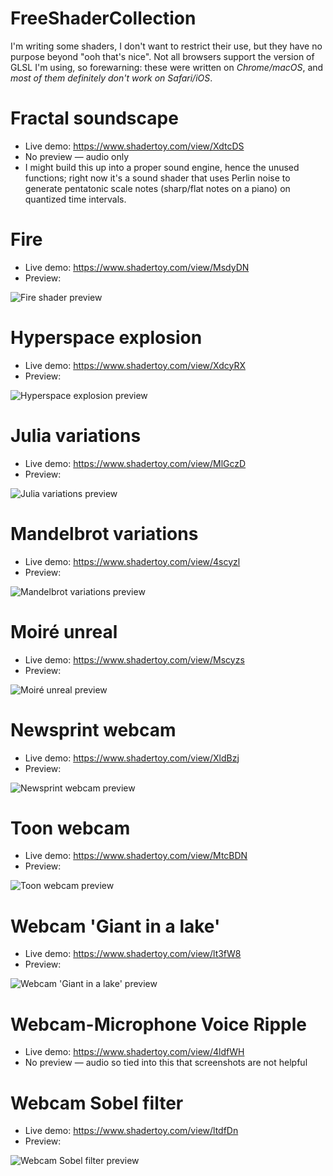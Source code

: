 # FreeShaderCollection
I'm writing some shaders, I don't want to restrict their use, but they have no purpose beyond "ooh that's nice". Not all browsers support the version of GLSL I'm using, so forewarning: these were written on *Chrome/macOS*, and *most of them definitely don't work on Safari/iOS*.

# Fractal soundscape
* Live demo: https://www.shadertoy.com/view/XdtcDS
* No preview — audio only	
* I might build this up into a proper sound engine, hence the unused functions; right now it's a sound shader that uses Perlin noise to generate pentatonic scale notes (sharp/flat notes on a piano) on quantized time intervals.

# Fire
* Live demo: https://www.shadertoy.com/view/MsdyDN
* Preview:

![Fire shader preview](fire.shader.png?raw=true "Fire shader preview")

# Hyperspace explosion
* Live demo: https://www.shadertoy.com/view/XdcyRX
* Preview:

![Hyperspace explosion preview](Hyperspace-explosion.shader.png?raw=true "Hyperspace explosion preview")

# Julia variations
* Live demo: https://www.shadertoy.com/view/MlGczD
* Preview:

![Julia variations preview](Julia-variations.shader.png?raw=true "Julia variations preview")

# Mandelbrot variations
* Live demo: https://www.shadertoy.com/view/4scyzl
* Preview:

![Mandelbrot variations preview](Mandelbrot-variations.shader.png?raw=true "Mandelbrot variations preview")

# Moiré unreal
* Live demo: https://www.shadertoy.com/view/Mscyzs
* Preview:

![Moiré unreal preview](Moiré-unreal.shader.png?raw=true "Moiré unreal preview")

# Newsprint webcam
* Live demo: https://www.shadertoy.com/view/XldBzj
* Preview:

![Newsprint webcam preview](Newsprint_webcam.png?raw=true "Newsprint webcam preview")

# Toon webcam
* Live demo: https://www.shadertoy.com/view/MtcBDN
* Preview:

![Toon webcam preview](Toon%20webcam.png?raw=true "Toon webcam preview")

# Webcam 'Giant in a lake'
* Live demo: https://www.shadertoy.com/view/lt3fW8
* Preview:

![Webcam 'Giant in a lake' preview](Webcam-Giant-in-a-lake.shader.png?raw=true "Webcam 'Giant in a lake' preview")

# Webcam-Microphone Voice Ripple
* Live demo: https://www.shadertoy.com/view/4ldfWH
* No preview — audio so tied into this that screenshots are not helpful

# Webcam Sobel filter
* Live demo: https://www.shadertoy.com/view/ltdfDn
* Preview:

![Webcam Sobel filter preview](Webcam-sobel-filter.shader.png?raw=true "Webcam Sobel filter preview")

